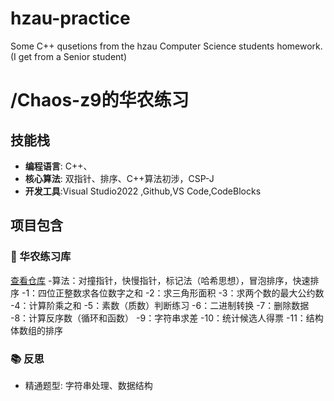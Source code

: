 # hzau-practice
Some C++ qusetions from the hzau Computer Science students homework.(I get from a Senior student)
# /Chaos-z9的华农练习

## 技能栈
- **编程语言**: C++、
- **核心算法**: 双指针、排序、C++算法初涉，CSP-J
- **开发工具**:Visual Studio2022 ,Github,VS Code,CodeBlocks

## 项目包含
### 🎯 华农练习库
[查看仓库]()
-算法：对撞指针，快慢指针，标记法（哈希思想），冒泡排序，快速排序
-1：四位正整数求各位数字之和
-2：求三角形面积
-3：求两个数的最大公约数
-4：计算阶乘之和
-5：素数（质数）判断练习
-6：二进制转换
-7：删除数据
-8：计算反序数（循环和函数）
-9：字符串求差
-10：统计候选人得票
-11：结构体数组的排序
### 📚 反思
- 精通题型: 字符串处理、数据结构
